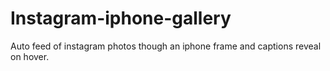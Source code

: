 # Instagram-iphone-gallery
Auto feed of instagram photos though an iphone frame and captions reveal on hover.
